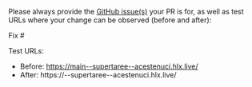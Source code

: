 Please always provide the [GitHub issue(s)](../issues) your PR is for, as well as test URLs where your change can be observed (before and after):

Fix #<gh-issue-id>

Test URLs:
- Before: https://main--supertaree--acestenuci.hlx.live/
- After: https://<branch>--supertaree--acestenuci.hlx.live/
